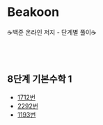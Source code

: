 # Beakoon

:coffee:백준 온라인 저지 - 단계별 풀이:coffee:

<br/><br/>

## 8단계 기본수학 1

- [1712번](https://github.com/jarammm/Beakjoon/blob/main/%EB%B0%B1%EC%A4%80_1193%EB%B2%88.ipynb)
- [2292번]()
- [1193번]()
